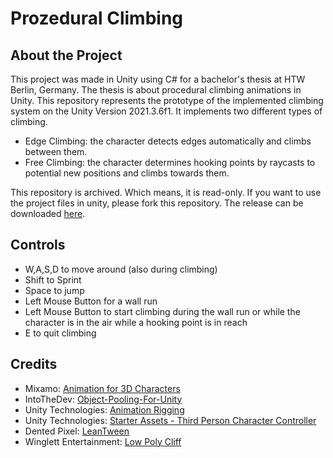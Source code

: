 # Prozedural Climbing

## About the Project
This project was made in Unity using C# for a bachelor's thesis at HTW Berlin, Germany. The thesis is about procedural climbing animations in Unity. This repository represents the prototype of the implemented climbing system on the Unity Version 2021.3.6f1. It implements two different types of climbing.
* Edge Climbing: the character detects edges automatically and climbs between them.
* Free Climbing: the character determines hooking points by raycasts to potential new positions and climbs towards them.

This repository is archived. Which means, it is read-only. If you want to use the project files in unity, please fork this repository. The release can be downloaded [here](https://github.com/AyuCalices/prozedural-climbing/releases).

## Controls
* W,A,S,D to move around (also during climbing)
* Shift to Sprint
* Space to jump
* Left Mouse Button for a wall run
* Left Mouse Button to start climbing during the wall run or while the character is in the air while a hooking point is in reach
* E to quit climbing

## Credits

* Mixamo: [Animation for 3D Characters](https://www.mixamo.com/#/)
* IntoTheDev: [Object-Pooling-For-Unity](https://github.com/IntoTheDev/Object-Pooling-for-Unity)
* Unity Technologies: [Animation Rigging](https://docs.unity3d.com/Packages/com.unity.animation.rigging@0.2/manual/index.html)
* Unity Technologies: [Starter Assets - Third Person Character Controller](https://assetstore.unity.com/packages/essentials/starter-assets-third-person-character-controller-196526)
* Dented Pixel: [LeanTween](https://assetstore.unity.com/packages/tools/animation/leantween-3595)
* Winglett Entertainment: [Low Poly Cliff](https://www.youtube.com/watch?v=Os3SYeD6R3k&t)
